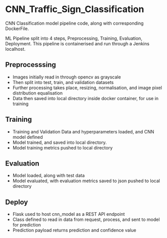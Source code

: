 # CNN_Traffic_Sign_Classification

CNN Classification model pipeline code, along with corresponding DockerFile.

ML Pipeline split into 4 steps, Preprocessing, Training, Evaluation, Deployment.
This pipeline is containerised and run through a Jenkins localhost. 



## Preprocesssing 
- Images initially read in through opencv as grayscale
- Then split into test, train, and validation datasets
- Further processing takes place, resizing, normalisation, and image pixel distribution equalisation
- Data then saved into local directory inside docker container, for use in training

## Training
- Training and Validation Data and hyperparameters loaded, and CNN model defined
- Model trained, and saved into local directory.
- Model training metrics pushed to local directory

## Evaluation
- Model loaded, along with test data
- Model evaluated, with evaluation metrics saved to json pushed to local directory

## Deploy
- Flask used to host cnn_model as a REST API endpoint
- Class defined to read in data from request, process, and sent to model for prediction
- Prediction payload returns prediction and confidence value

